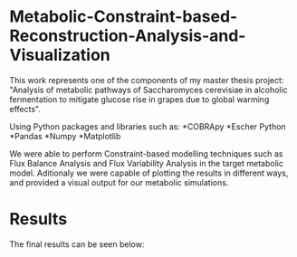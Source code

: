 # Metabolic-Constraint-based-Reconstruction-Analysis-and-Visualization
This work represents one of the components of my master thesis project: "Analysis of metabolic pathways of Saccharomyces cerevisiae in alcoholic fermentation to mitigate glucose rise in grapes due to global warming effects".

Using Python packages and libraries such as: 
*COBRApy
*Escher Python
*Pandas
*Numpy
*Matplotlib

We were able to perform Constraint-based modelling techniques such as Flux Balance Analysis and Flux Variability Analysis in the target metabolic model. Aditionaly we were capable of plotting the results in different ways, and provided a visual output for our metabolic simulations.

# Results
The final results can be seen below: 
